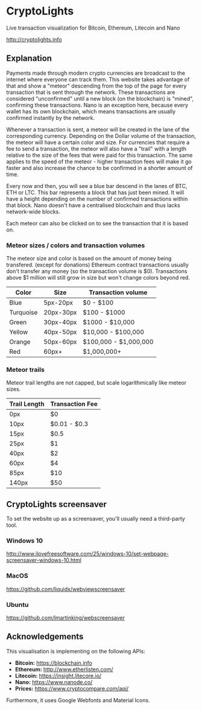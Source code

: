 # CryptoLights 
Live transaction visualization for Bitcoin, Ethereum, Litecoin and Nano

http://cryptolights.info

## Explanation

Payments made through modern crypto currencies are broadcast to the internet where everyone
can track them. This website takes advantage of that and show a "meteor" descending from the top
of the page for every transaction that is sent through the network. These transactions are considered
"unconfirmed" until a new block (on the blockchain) is "mined", confirming these transactions. Nano is an exception here,
because every wallet has its own blockchain, which means transactions are usually confirmed instantly by the network.

Whenever a transaction is sent, a meteor will be created in the lane of the corresponding currency.
Depending on the Dollar volume of the transaction, the meteor will have a certain color and size. For currencies that
require a fee to send a transaction, the meteor will also have a "trail" with a length relative to the size of the fees 
that were paid for this transaction. The same applies to the speed of the meteor - higher transaction fees will make it 
go faster and also increase the chance to be confirmed in a shorter amount of time.

Every now and then, you will see a blue bar descend in the lanes of BTC, ETH or LTC. This bar represents a block that
has just been mined. It will have a height depending on the number of confirmed transactions within that block. Nano
doesn't have a centralised blockchain and thus lacks network-wide blocks.

Each meteor can also be clicked on to see the transaction that it is based on. 

### Meteor sizes / colors and transaction volumes

The meteor size and color is based on the amount of money being transfered. (except for donations)
Ethereum contract transactions usually don't transfer any money (so the transaction volume is $0).
Transactions above $1 million will still grow in size but won't change colors beyond red.

Color | Size | Transaction volume
------|------|-------------------
Blue  | 5px-20px | $0 - $100           
Turquoise | 20px-30px| $100 - $1000  
Green | 30px-40px | $1000 - $10,000           
Yellow | 40px-50px | $10,000 - $100,000       
Orange | 50px-60px | $100,000 - $1,000,000   
Red    | 60px+ | $1,000,000+             

### Meteor trails

Meteor trail lengths are not capped, but scale logarithmically like meteor sizes.

Trail Length | Transaction Fee
-------|------
0px    | $0
10px   | $0.01 - $0.3
15px   | $0.5
25px   | $1
40px   | $2
60px   | $4
85px   | $10
140px  | $50

## CryptoLights screensaver

To set the website up as a screensaver, you'll usually need a third-party tool.

### Windows 10

http://www.ilovefreesoftware.com/25/windows-10/set-webpage-screensaver-windows-10.html

### MacOS

https://github.com/liquidx/webviewscreensaver

### Ubuntu

https://github.com/lmartinking/webscreensaver

## Acknowledgements

This visualisation is implementing on the following APIs:

- **Bitcoin:** https://blockchain.info
- **Ethereum:** http://www.etherlisten.com/
- **Litecoin:** https://insight.litecore.io/
- **Nano:** https://www.nanode.co/
- **Prices:** https://www.cryptocompare.com/api/

Furthermore, it uses Google Webfonts and Material Icons.
